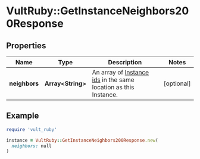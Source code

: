 # VultRuby::GetInstanceNeighbors200Response

## Properties

| Name | Type | Description | Notes |
| ---- | ---- | ----------- | ----- |
| **neighbors** | **Array&lt;String&gt;** | An array of [Instance ids](#operation/list-instances) in the same location as this Instance. | [optional] |

## Example

```ruby
require 'vult_ruby'

instance = VultRuby::GetInstanceNeighbors200Response.new(
  neighbors: null
)
```

